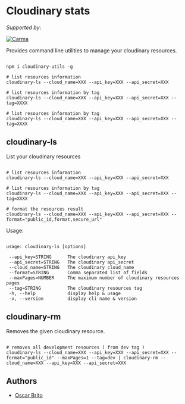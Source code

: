 # Cloudinary stats

*Supported by*:

[![Carma](https://raw.githubusercontent.com/teamcarma/node-python-runner-web/master/assets/banner.png)](https://carmacarpool.com/)

Provides command line utilities to manage your cloudinary resources.


```

npm i cloudinary-utils -g

# list resources information
cloudinary-ls --cloud_name=XXX --api_key=XXX --api_secret=XXX

# list resources information by tag
cloudinary-ls --cloud_name=XXX --api_key=XXX --api_secret=XXX --tag=XXXX

# list resources information by tag
cloudinary-ls --cloud_name=XXX --api_key=XXX --api_secret=XXX --tag=XXXX

```
## cloudinary-ls

List your cloudinary resources

```

# list resources information
cloudinary-ls --cloud_name=XXX --api_key=XXX --api_secret=XXX

# list resources information by tag
cloudinary-ls --cloud_name=XXX --api_key=XXX --api_secret=XXX --tag=XXXX

# format the resources result
cloudinary-ls --cloud_name=XXX --api_key=XXX --api_secret=XXX --format="public_id,format,secure_url"

```

Usage:

```

usage: cloudinary-ls [options]

 --api_key=STRING      The cloudinary api_key
 --api_secret=STRING   The cloudinary api_secret
 --cloud_name=STRING   The cloudinary cloud_name
 --format=STRING       Comma separated list of fields
 --maxPages=NUMBER     The maximum number of cloudinary resources pages
 --tag=STRING          The cloudinary resources tag
 -h, --help            display help & usage
 -v, --version         display cli name & version

```

## cloudinary-rm

Removes the given cloudinary resource.

```

# removes all development resources ( from dev tag )
cloudinary-ls --cloud_name=XXX --api_key=XXX --api_secret=XXX --format="public_id" --maxPages=1 --tag=dev | cloudinary-rm --cloud_name=XXX --api_key=XXX --api_secret=XXX

```

## Authors

* [Oscar Brito](https://twitter.com/aetheon)

